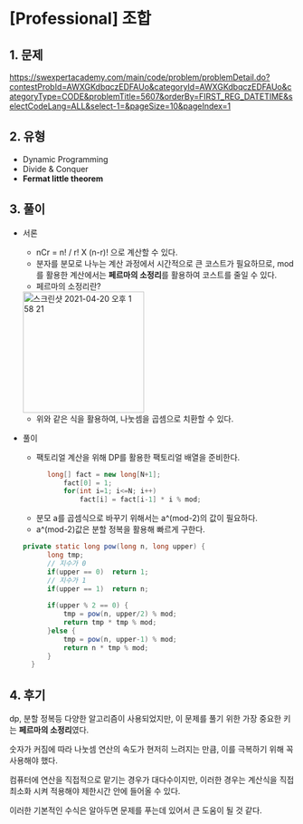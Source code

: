 # [Professional] 조합

## 1. 문제
https://swexpertacademy.com/main/code/problem/problemDetail.do?contestProbId=AWXGKdbqczEDFAUo&categoryId=AWXGKdbqczEDFAUo&categoryType=CODE&problemTitle=5607&orderBy=FIRST_REG_DATETIME&selectCodeLang=ALL&select-1=&pageSize=10&pageIndex=1

## 2. 유형
* Dynamic Programming
* Divide & Conquer
* **Fermat little theorem**

## 3. 풀이
* 서론
  * nCr = n! / r! X (n-r)! 으로 계산할 수 있다.
  * 분자를 분모로 나누는 계산 과정에서 시간적으로 큰 코스트가 필요하므로, mod를 활용한 계산에서는 **페르마의 소정리**를 활용하여 코스트를 줄일 수 있다.
  * 페르마의 소정리란?
  <img width="214" alt="스크린샷 2021-04-20 오후 1 58 21" src="https://user-images.githubusercontent.com/52665200/115339814-7a356d00-a1e0-11eb-857b-2f7c12eb3b31.png">

  * 위와 같은 식을 활용하여, 나눗셈을 곱셈으로 치환할 수 있다.

* 풀이
  * 팩토리얼 계산을 위해 DP를 활용한 팩토리얼 배열을 준비한다.
  ~~~java
  		long[] fact = new long[N+1];
			fact[0] = 1;
			for(int i=1; i<=N; i++)
				fact[i] = fact[i-1] * i % mod;
  ~~~
  * 분모 a를 곱셈식으로 바꾸기 위해서는 a^(mod-2)의 값이 필요하다.
  * a^(mod-2)값은 분할 정복을 활용해 빠르게 구한다.
  ~~~java
  private static long pow(long n, long upper) {
		long tmp;
		// 지수가 0
		if(upper == 0)	return 1;
		// 지수가 1
		if(upper == 1)	return n;
		
		if(upper % 2 == 0) {
			tmp = pow(n, upper/2) % mod;
			return tmp * tmp % mod;
		}else {
			tmp = pow(n, upper-1) % mod;
			return n * tmp % mod;
		}
	}
  ~~~

## 4. 후기
dp, 분할 정복등 다양한 알고리즘이 사용되었지만, 이 문제를 풀기 위한 가장 중요한 키는 **페르마의 소정리**였다. 

숫자가 커짐에 따라 나눗셈 연산의 속도가 현저히 느려지는 만큼, 이를 극복하기 위해 꼭 사용해야 했다.

컴퓨터에 연산을 직접적으로 맡기는 경우가 대다수이지만, 이러한 경우는 계산식을 직접 최소화 시켜 적용해야 제한시간 안에 들어올 수 있다.

이러한 기본적인 수식은 알아두면 문제를 푸는데 있어서 큰 도움이 될 것 같다.
